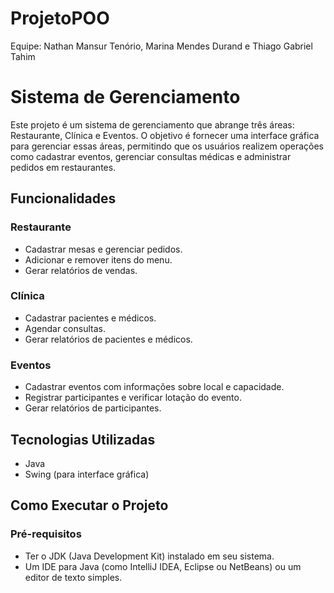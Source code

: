 # ProjetoPOO
Equipe: Nathan Mansur Tenório, Marina Mendes Durand e Thiago Gabriel Tahim

# Sistema de Gerenciamento

Este projeto é um sistema de gerenciamento que abrange três áreas: Restaurante, Clínica e Eventos. O objetivo é fornecer uma interface gráfica para gerenciar essas áreas, permitindo que os usuários realizem operações como cadastrar eventos, gerenciar consultas médicas e administrar pedidos em restaurantes.

## Funcionalidades

### Restaurante
- Cadastrar mesas e gerenciar pedidos.
- Adicionar e remover itens do menu.
- Gerar relatórios de vendas.

### Clínica
- Cadastrar pacientes e médicos.
- Agendar consultas.
- Gerar relatórios de pacientes e médicos.

### Eventos
- Cadastrar eventos com informações sobre local e capacidade.
- Registrar participantes e verificar lotação do evento.
- Gerar relatórios de participantes.

## Tecnologias Utilizadas
- Java
- Swing (para interface gráfica)

## Como Executar o Projeto

### Pré-requisitos
- Ter o JDK (Java Development Kit) instalado em seu sistema.
- Um IDE para Java (como IntelliJ IDEA, Eclipse ou NetBeans) ou um editor de texto simples.


